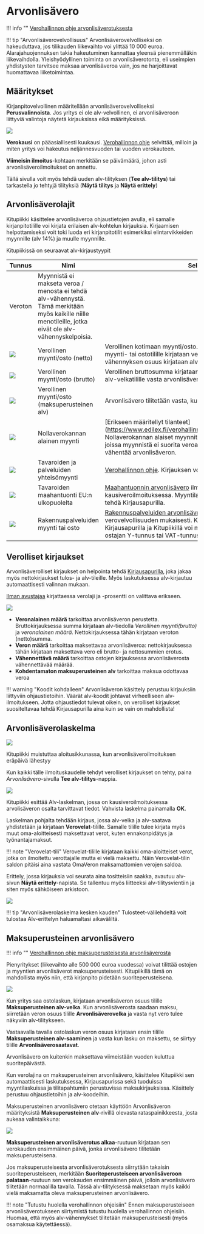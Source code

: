 # Arvonlisävero

!!! info ""
    [Verohallinnon ohje arvonlisäverotuksesta](https://www.vero.fi/yritykset-ja-yhteisot/tietoa-yritysverotuksesta/arvonlisaverotus/)

!!! tip "Arvonlisäverovelvollisuus"
    Arvonlisäverovelvolliseksi on hakeuduttava, jos tilikauden liikevaihto voi ylittää 10 000 euroa. Alarajahuojennuksen takia hakeutuminen kannattaa yleensä pienemmälläkin liikevaihdolla. Yleishyödyllinen toiminta on arvonlisäverotonta, eli useimpien yhdistysten tarvitsee maksaa arvonlisäveroa vain, jos ne harjoittavat huomattavaa liiketoimintaa.

## Määritykset

Kirjanpitovelvollinen määritellään arvonlisäverovelvolliseksi **Perusvalinnoista**. Jos yritys ei ole alv-velvollinen, ei arvonlisäveroon liittyviä valintoja näytetä kirjauksissa eikä määrityksissä.

![](alvsivu.png)

**Verokausi** on pääasiallisesti kuukausi. [Verohallinnon ohje](https://www.vero.fi/yritykset-ja-yhteisot/ilmoittaminen-ja-maksaminen/omaaloitteiset-verot/hakeutuminen_valinnaiseen_verokautee/) selvittää, milloin ja miten yritys voi hakeutus neljännesvuoden tai vuoden verokauteen.

**Viimeisin ilmoitus**-kohtaan merkitään se päivämäärä, johon asti arvonlisäveroilmoitukset on annettu.

Tällä sivulla voit myös tehdä uuden alv-tilityksen (**Tee alv-tilitys**) tai tarkastella jo tehtyjä tilityksiä (**Näytä tilitys** ja **Näytä erittely**)

## Arvonlisäverolajit

Kitupiikki käsittelee arvonlisäveroa ohjaustietojen avulla, eli samalle kirjanpitotilille voi kirjata erilaisen alv-kohtelun kirjauksia. Kirjaamisen helpottamiseksi voit toki luoda eri kirjanpitotilit esimerkiksi elintarvikkeiden myynnille (alv 14%) ja muulle myynnille.

Kitupiikissä on seuraavat alv-kirjaustyypit

 Tunnus         | Nimi    | Selitys
----------------|---------|---------
 | Veroton | Myynnistä ei makseta veroa / menosta ei tehdä alv-vähennystä. Tämä merkitään myös kaikille niille menotileille, jotka eivät ole alv-vähennyskelpoisia.
 ![](netto.png) | Verollinen myynti/osto (netto) | Verollinen kotimaan myynti/osto. Heti kirjauksen yhteydessä myynti- tai ostotilille kirjataan veroton määrä, ja alv-veron tai vähennyksen osuus kirjataan alv-velkojen tai -saatavien tilille.
 ![](lihavoi.png) | Verollinen myynti/osto (brutto) | Verollinen bruttosumma kirjataan tilille, ja vero erotetaan tililtä alv-velkatilille vasta arvonlisäveroilmoitusta laadittaessa.
 ![](euro.png) | Verollinen myynti/osto (maksuperusteinen alv) | Arvonlisävero tilitetään vasta, kun maksu on suoritettu.
 ![](0pros.png) | Nollaverokannan alainen myynti | [Erikseen määritellyt tilanteet](https://www.edilex.fi/verohallinnon_ohjeet/2014_0627.html#4.2 Nollaverokannan alaiset myynnit ja yritysj%C3%A4rjestelyt), joissa myynnistä ei suorita veroa, mutta hankinnoista saa vähentää arvonlisäveron.
 ![](eu.png) | Tavaroiden ja palveluiden yhteisömyynti | [Verohallinnon ohje](https://www.vero.fi/yritykset-ja-yhteisot/tietoa-yritysverotuksesta/arvonlisaverotus/ulkomaankaupan_arvonlisaverotus/).  Kirjauksen voi tehdä Kirjausapurilla.
 ![](laiva.png) | Tavaroiden maahantuonti EU:n ulkopuolelta | [Maahantuonnin arvonlisävero](https://www.vero.fi/yritykset-ja-yhteisot/tietoa-yritysverotuksesta/arvonlisaverotus/ulkomaankaupan_arvonlisaverotus/maahantuonnin-arvonlisavero/) ilmoitetaan kausiveroilmoituksessa. Myyntilaskun yhteydessä kirjauksen voi tehdä Kirjausapurilla.
![](vasara.png) | Rakennuspalveluiden myynti tai osto | [Rakennuspalveluiden arvonlisäveron suorittaa ostaja](https://www.vero.fi/yritykset-ja-yhteisot/tietoa-yritysverotuksesta/arvonlisaverotus/rakennusalan_kaannetty_arvonlisaverovelvollisuus/) käänteisen verovelvollisuuden mukaisesti. Kirjauksen voi tehdä Kirjausapurilla ja Kitupiikillä voi myös laatia laskun (mainittava ostajan Y-tunnus tai VAT-tunnus).

## Verolliset kirjaukset

Arvonlisäverolliset kirjaukset on helpointa tehdä [Kirjausapurilla](/kirjaus/apuri), joka jakaa myös nettokirjaukset tulos- ja alv-tileille. Myös laskutuksessa alv-kirjautuu automaattisesti valinnan mukaan.

[Ilman avustajaa](/kirjaus/kasin) kirjattaessa verolaji ja -prosentti on valittava erikseen.

![](alvvalinta.png)

* **Veronalainen määrä** tarkoittaa arvonlisäveron perustetta. Bruttokirjauksessa summa kirjataan alv-tiedolla *Verollinen myynti(brutto)* ja *veronalainen määrä*. Nettokirjauksessa tähän kirjataan veroton (netto)summa.
* **Veron määrä** tarkoittaa maksettavaa arvonlisäveroa: nettokirjauksessa tähän kirjataan maksettava vero eli brutto- ja nettosummien erotus.
* **Vähennettävä määrä** tarkoittaa ostojen kirjauksessa arvonlisäverosta vähennettävää määrää.
* **Kohdentamaton maksuperusteinen alv** tarkoittaa maksua odottavaa veroa

!!! warning "Koodit kohdalleen"
    Arvonlisäveron käsittely perustuu kirjauksiin liittyviin ohjaustietoihin. Väärät alv-koodit johtavat virheelliseen alv-ilmoitukseen. Jotta ohjaustiedot tulevat oikein, on verolliset kirjaukset suositeltavaa tehdä Kirjausapurilla aina kuin se vain on mahdollista!

## Arvonlisäverolaskelma

![](teealv.png)

Kitupiikki muistuttaa aloitusikkunassa, kun arvonlisäveroilmoituksen eräpäivä lähestyy

Kun kaikki tälle ilmoituskaudelle tehdyt verolliset kirjaukset on tehty, paina *Arvonlisävero*-sivulla **Tee alv-tilitys**-nappia.

![](laskelma.png)

Kitupiikki esittää Alv-laskelman, jossa on kausiveroilmoituksessa arvolisäveron osalta tarvittavat tiedot. Vahvista laskelma painamalla **OK**.

Laskelman pohjalta tehdään kirjaus, jossa alv-velka ja alv-saatava yhdistetään ja kirjataan **Verovelat**-tilille. Samalle tilille tulee kirjata myös muut oma-aloitteisesti maksettavat verot, kuten ennakonpidätys ja työnantajamaksut.

!!! note "Verovelat-tili"
    Verovelat-tilille kirjataan kaikki oma-aloitteiset verot, jotka on ilmoitettu verottajalle mutta ei vielä maksettu. Näin Verovelat-tilin saldon pitäisi aina vastata OmaVeron maksamattomien verojen saldoa.

Erittely, jossa kirjauksia voi seurata aina tositteisiin saakka, avautuu alv-sivun **Näytä erittely**-napista. Se tallentuu myös liitteeksi alv-tilitysvientiin ja siten myös sähköiseen arkistoon.

![](erittely.png)

!!! tip "Arvonlisäverolaskelma kesken kauden"
    Tulosteet-välilehdeltä voit tulostaa Alv-erittelyn haluamaltasi aikaväliltä.

## Maksuperusteinen arvonlisävero

!!! info ""
    [Verohallinnon ohje maksuperusteisesta arvonlisäverosta](https://www.vero.fi/yritykset-ja-yhteisot/tietoa-yritysverotuksesta/arvonlisaverotus/pienyritykset_voivat_tilittaa_arvonlisa/)

Pienyritykset (liikevaihto alle 500 000 euroa vuodessa) voivat tilittää ostojen ja myyntien arvonlisäverot maksuperusteisesti. Kitupiikillä tämä on mahdollista myös niin, että kirjanpito pidetään suoriteperusteisena.

![](maksuperusteinen.png)

Kun yritys saa ostolaskun, kirjataan arvonlisäveron osuus tilille **Maksuperusteinen alv-velka**. Kun arvonlisäverosta saadaan maksu, siirretään veron osuus tilille **Arvonlisäverovelka** ja vasta nyt vero tulee näkyviin alv-tilitykseen.

Vastaavalla tavalla ostolaskun veron osuus kirjataan ensin tilille **Maksuperusteinen alv-saaminen** ja vasta kun lasku on maksettu, se siirtyy tilille **Arvonlisäverosaatavat**.

Arvonlisävero on kuitenkin maksettava viimeistään vuoden kuluttua suoritepäivästä.

Kun verolajina on maksuperusteinen arvonlisävero, käsittelee Kitupiikki sen automaattisesti laskutuksessa, Kirjausapurissa sekä tuoduissa myyntilaskuissa ja tilitapahtumiin perustuvissa maksukirjauksissa. Käsittely perustuu ohjaustietoihin ja alv-koodeihin.

Maksuperusteinen arvonlisävero otetaan käyttöön Arvonlisäveron määrityksistä **Maksuperusteinen alv**-rivillä olevasta rataspainikkeesta, josta aukeaa valintaikkuna:

![](malvikkuna.png)

**Maksuperusteinen arvonlisäverotus alkaa**-ruutuun kirjataan sen verokauden ensimmäinen päivä, jonka arvonlisävero tilitetään maksuperusteisena.

Jos maksuperusteisesta arvonlisäverotuksesta siirrytään takaisin suoriteperusteiseen, merkitään **Suoriteperusteiseen arvonlisäveroon palataan**-ruutuun sen verokauden ensimmäinen päivä, jolloin arvonlisävero tilitetään normaalilla tavalla. Tässä alv-tilityksessä maksetaan myös kaikki vielä maksamatta oleva maksuperusteinen arvonlisävero.

!!! note "Tutustu huolella verohallinnon ohjeisiin"
    Ennen maksuperusteiseen arvonlisäverotukseen siirtymistä tutustu huolella verohallinnon ohjeisiin. Huomaa, että myös alv-vähennykset tilitetään maksuperusteisesti (myös osamaksua käytettäessä).
